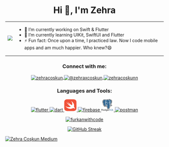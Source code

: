 <h1 align="center">Hi 👋, I'm Zehra</h1>

<div align="center">
<table>
  <td>
   <img width = 300 src="https://github.com/zehraCoskun/zehraCoskun/assets/110024096/57047b03-dd04-4dab-9f49-f4bd2cd21116"/>
  </td>
  <td>

- 🔭 I’m currently working on Swift & Flutter
- 🌱 I’m currently learning UIKit, SwiftUI and Flutter
- ⚡ Fun fact:  Once upon a time, I practiced law. Now I code mobile apps and am much happier. Who knew?😄</td>

</table>
</div>

<h3 align="center">Connect with me:</h3>

<p align="center">
  <a href="https://linkedin.com/in/zehracoskun" target="blank">
    <img align="center" src="https://raw.githubusercontent.com/rahuldkjain/github-profile-readme-generator/master/src/images/icons/Social/linked-in-alt.svg" alt="zehracoskun" height="30" width="40" />
  </a>
  <a href="https://medium.com/@zehraxcoskun" target="blank">
    <img align="center" src="https://raw.githubusercontent.com/rahuldkjain/github-profile-readme-generator/master/src/images/icons/Social/medium.svg" alt="@zehraxcoskun" height="30" width="40" />
  </a>
  <a href="https://www.hackerrank.com/zehracoskunn" target="blank">
    <img align="center" src="https://raw.githubusercontent.com/rahuldkjain/github-profile-readme-generator/master/src/images/icons/Social/hackerrank.svg" alt="zehracoskunn" height="30" width="40" />
  </a>
</p>

<h3 align="center">Languages and Tools:</h3>

<p align="center">  <a href="https://flutter.dev" target="_blank" rel="noreferrer"> <img src="https://www.vectorlogo.zone/logos/flutterio/flutterio-icon.svg" alt="flutter" width="40" height="40"/> </a> <a href="https://dart.dev" target="_blank" rel="noreferrer"> <img src="https://www.vectorlogo.zone/logos/dartlang/dartlang-icon.svg" alt="dart" width="40" height="40"/> </a> </a> <a href="https://developer.apple.com/swift/" target="_blank" rel="noreferrer"> <img src="https://raw.githubusercontent.com/devicons/devicon/master/icons/swift/swift-original.svg" alt="swift" width="40" height="40"/> </a>  <a href="https://firebase.google.com/" target="_blank" rel="noreferrer"> <img src="https://www.vectorlogo.zone/logos/firebase/firebase-icon.svg" alt="firebase" width="40" height="40"/> </a> <a href="https://www.postgresql.org" target="_blank" rel="noreferrer"> <img src="https://raw.githubusercontent.com/devicons/devicon/master/icons/postgresql/postgresql-original-wordmark.svg" alt="postgresql" width="40" height="40"/> </a> <a href="https://postman.com" target="_blank" rel="noreferrer"> <img src="https://www.vectorlogo.zone/logos/getpostman/getpostman-icon.svg" alt="postman" width="40" height="40"/> </p>
<p align="center">
  <img src="https://github-readme-stats.vercel.app/api/top-langs?username=zehraCoskun&show_icons=true&locale=en&layout=compact" alt="furkanwithcode" />
</p>

<p align="center">
  <img src="https://streak-stats.demolab.com/?user=zehraCoskun" alt="GitHub Streak" />
</p>

[![Zehra Coşkun Medium](https://github-readme-medium.vercel.app/?username=zehraxcoskun=2&bg=b4d5d9&text=ff0000)](https://medium.com/@zehraxcoskun)
